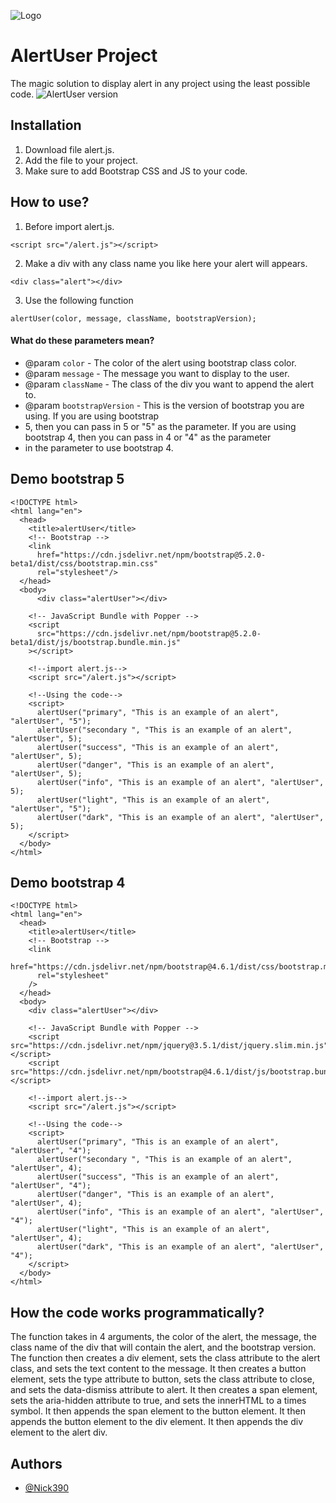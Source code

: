 
![Logo](https://i.imgur.com/twm5sEp.png)


# AlertUser Project
The magic solution to display alert in any project using the least possible code.
![AlertUser version](https://img.shields.io/badge/AlertUser-v1-blue)
 

 ## Installation
1. Download file alert.js. 
2. Add the file to your project.
3. Make sure to add Bootstrap CSS and JS to your code.

 ## How to use?

 1. Before import alert.js.
 ```
<script src="/alert.js"></script>
 ```

2. Make a div with any class name you like here your alert will appears.
```
<div class="alert"></div>
```

3. Use the following function
```
alertUser(color, message, className, bootstrapVersion);
```

#### What do these parameters mean?
 * @param `color` - The color of the alert using bootstrap class color.
 * @param `message` - The message you want to display to the user.
 * @param `className` - The class of the div you want to append the alert to.
 * @param `bootstrapVersion` - This is the version of bootstrap you are using. If you are using bootstrap
 * 5, then you can pass in 5 or "5" as the parameter. If you are using bootstrap 4, then you can pass in 4 or "4" as the parameter
 * in the parameter to use bootstrap 4.
## Demo bootstrap 5

```
<!DOCTYPE html>
<html lang="en">
  <head>
    <title>alertUser</title>
    <!-- Bootstrap -->
    <link
      href="https://cdn.jsdelivr.net/npm/bootstrap@5.2.0-beta1/dist/css/bootstrap.min.css"
      rel="stylesheet"/>
  </head>
  <body>
      <div class="alertUser"></div>

    <!-- JavaScript Bundle with Popper -->
    <script
      src="https://cdn.jsdelivr.net/npm/bootstrap@5.2.0-beta1/dist/js/bootstrap.bundle.min.js"
    ></script>

    <!--import alert.js-->
    <script src="/alert.js"></script>

    <!--Using the code-->
    <script>
      alertUser("primary", "This is an example of an alert", "alertUser", "5");
      alertUser("secondary ", "This is an example of an alert", "alertUser", 5);
      alertUser("success", "This is an example of an alert", "alertUser", 5);
      alertUser("danger", "This is an example of an alert", "alertUser", 5);
      alertUser("info", "This is an example of an alert", "alertUser", 5);
      alertUser("light", "This is an example of an alert", "alertUser", "5");
      alertUser("dark", "This is an example of an alert", "alertUser", 5);
    </script>
  </body>
</html>
```


## Demo bootstrap 4

```
<!DOCTYPE html>
<html lang="en">
  <head>
    <title>alertUser</title>
    <!-- Bootstrap -->
    <link
      href="https://cdn.jsdelivr.net/npm/bootstrap@4.6.1/dist/css/bootstrap.min.css"
      rel="stylesheet"
    />
  </head>
  <body>
    <div class="alertUser"></div>

    <!-- JavaScript Bundle with Popper -->
    <script src="https://cdn.jsdelivr.net/npm/jquery@3.5.1/dist/jquery.slim.min.js"></script>
    <script src="https://cdn.jsdelivr.net/npm/bootstrap@4.6.1/dist/js/bootstrap.bundle.min.js"></script>

    <!--import alert.js-->
    <script src="/alert.js"></script>

    <!--Using the code-->
    <script>
      alertUser("primary", "This is an example of an alert", "alertUser", "4");
      alertUser("secondary ", "This is an example of an alert", "alertUser", 4);
      alertUser("success", "This is an example of an alert", "alertUser", "4");
      alertUser("danger", "This is an example of an alert", "alertUser", 4);
      alertUser("info", "This is an example of an alert", "alertUser", "4");
      alertUser("light", "This is an example of an alert", "alertUser", 4);
      alertUser("dark", "This is an example of an alert", "alertUser", "4");
    </script>
  </body>
</html>
```


## How the code works programmatically?

The function takes in 4 arguments, the color of the alert, the message, the class name of the div
that will contain the alert, and the bootstrap version.
The function then creates a div element, sets the class attribute to the alert class, and sets the
text content to the message.
It then creates a button element, sets the type attribute to button, sets the class attribute to
close, and sets the data-dismiss attribute to alert.
It then creates a span element, sets the aria-hidden attribute to true, and sets the innerHTML to a
times symbol.
It then appends the span element to the button element.
It then appends the button element to the div element.
It then appends the div element to the alert div.
## Authors

- [@Nick390](https://www.github.com/nick390)

